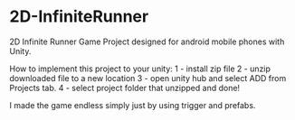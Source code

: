 # 2D-InfiniteRunner
2D Infinite Runner Game Project designed for android mobile phones with Unity.

How to implement this project to your unity:
1 - install zip file
2 - unzip downloaded file to a new location
3 - open unity hub and select ADD from Projects tab.
4 - select project folder that unzipped and done!

I made the game endless simply just by using trigger and prefabs.
